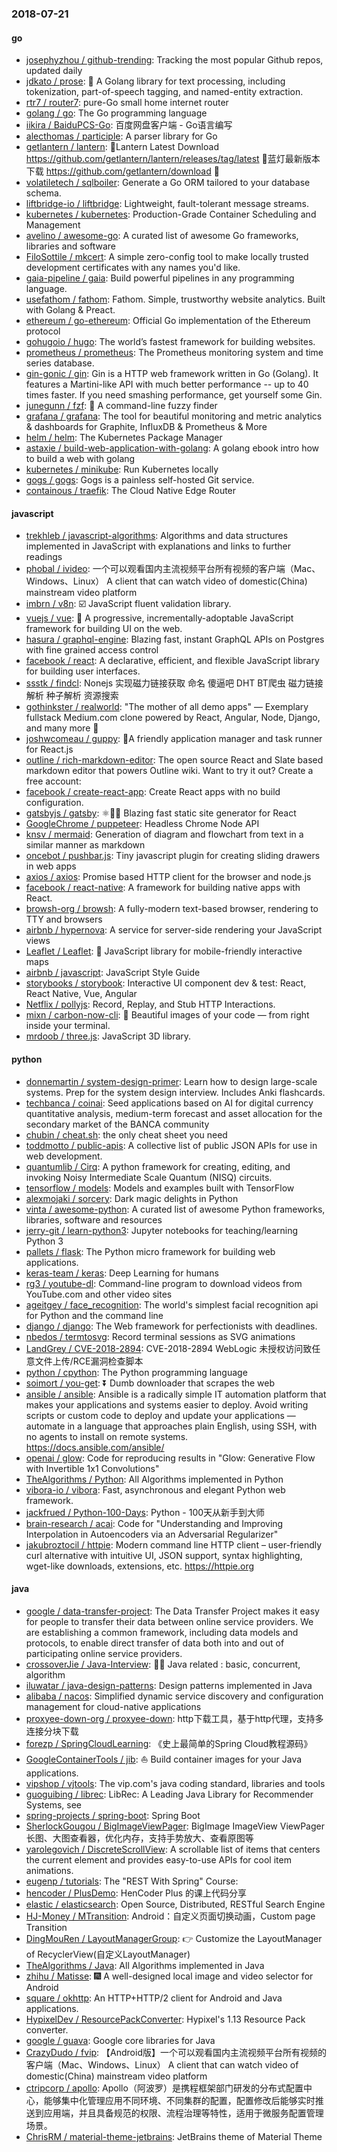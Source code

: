 ### 2018-07-21

#### go
* [josephyzhou / github-trending](https://github.com/josephyzhou/github-trending): Tracking the most popular Github repos, updated daily
* [jdkato / prose](https://github.com/jdkato/prose): 📖 A Golang library for text processing, including tokenization, part-of-speech tagging, and named-entity extraction.
* [rtr7 / router7](https://github.com/rtr7/router7): pure-Go small home internet router
* [golang / go](https://github.com/golang/go): The Go programming language
* [iikira / BaiduPCS-Go](https://github.com/iikira/BaiduPCS-Go): 百度网盘客户端 - Go语言编写
* [alecthomas / participle](https://github.com/alecthomas/participle): A parser library for Go
* [getlantern / lantern](https://github.com/getlantern/lantern): 🔴Lantern Latest Download https://github.com/getlantern/lantern/releases/tag/latest 🔴蓝灯最新版本下载 https://github.com/getlantern/download 🔴
* [volatiletech / sqlboiler](https://github.com/volatiletech/sqlboiler): Generate a Go ORM tailored to your database schema.
* [liftbridge-io / liftbridge](https://github.com/liftbridge-io/liftbridge): Lightweight, fault-tolerant message streams.
* [kubernetes / kubernetes](https://github.com/kubernetes/kubernetes): Production-Grade Container Scheduling and Management
* [avelino / awesome-go](https://github.com/avelino/awesome-go): A curated list of awesome Go frameworks, libraries and software
* [FiloSottile / mkcert](https://github.com/FiloSottile/mkcert): A simple zero-config tool to make locally trusted development certificates with any names you'd like.
* [gaia-pipeline / gaia](https://github.com/gaia-pipeline/gaia): Build powerful pipelines in any programming language.
* [usefathom / fathom](https://github.com/usefathom/fathom): Fathom. Simple, trustworthy website analytics. Built with Golang & Preact.
* [ethereum / go-ethereum](https://github.com/ethereum/go-ethereum): Official Go implementation of the Ethereum protocol
* [gohugoio / hugo](https://github.com/gohugoio/hugo): The world’s fastest framework for building websites.
* [prometheus / prometheus](https://github.com/prometheus/prometheus): The Prometheus monitoring system and time series database.
* [gin-gonic / gin](https://github.com/gin-gonic/gin): Gin is a HTTP web framework written in Go (Golang). It features a Martini-like API with much better performance -- up to 40 times faster. If you need smashing performance, get yourself some Gin.
* [junegunn / fzf](https://github.com/junegunn/fzf): 🌸 A command-line fuzzy finder
* [grafana / grafana](https://github.com/grafana/grafana): The tool for beautiful monitoring and metric analytics & dashboards for Graphite, InfluxDB & Prometheus & More
* [helm / helm](https://github.com/helm/helm): The Kubernetes Package Manager
* [astaxie / build-web-application-with-golang](https://github.com/astaxie/build-web-application-with-golang): A golang ebook intro how to build a web with golang
* [kubernetes / minikube](https://github.com/kubernetes/minikube): Run Kubernetes locally
* [gogs / gogs](https://github.com/gogs/gogs): Gogs is a painless self-hosted Git service.
* [containous / traefik](https://github.com/containous/traefik): The Cloud Native Edge Router

#### javascript
* [trekhleb / javascript-algorithms](https://github.com/trekhleb/javascript-algorithms): Algorithms and data structures implemented in JavaScript with explanations and links to further readings
* [phobal / ivideo](https://github.com/phobal/ivideo): 一个可以观看国内主流视频平台所有视频的客户端（Mac、Windows、Linux） A client that can watch video of domestic(China) mainstream video platform
* [imbrn / v8n](https://github.com/imbrn/v8n): ☑️ JavaScript fluent validation library.
* [vuejs / vue](https://github.com/vuejs/vue): 🖖 A progressive, incrementally-adoptable JavaScript framework for building UI on the web.
* [hasura / graphql-engine](https://github.com/hasura/graphql-engine): Blazing fast, instant GraphQL APIs on Postgres with fine grained access control
* [facebook / react](https://github.com/facebook/react): A declarative, efficient, and flexible JavaScript library for building user interfaces.
* [ssstk / findcl](https://github.com/ssstk/findcl): Nonejs 实现磁力链接获取 命名 傻逼吧 DHT BT爬虫 磁力链接解析 种子解析 资源搜索
* [gothinkster / realworld](https://github.com/gothinkster/realworld): "The mother of all demo apps" — Exemplary fullstack Medium.com clone powered by React, Angular, Node, Django, and many more 🏅
* [joshwcomeau / guppy](https://github.com/joshwcomeau/guppy): 🐠A friendly application manager and task runner for React.js
* [outline / rich-markdown-editor](https://github.com/outline/rich-markdown-editor): The open source React and Slate based markdown editor that powers Outline wiki. Want to try it out? Create a free account:
* [facebook / create-react-app](https://github.com/facebook/create-react-app): Create React apps with no build configuration.
* [gatsbyjs / gatsby](https://github.com/gatsbyjs/gatsby): ⚛️📄🚀 Blazing fast static site generator for React
* [GoogleChrome / puppeteer](https://github.com/GoogleChrome/puppeteer): Headless Chrome Node API
* [knsv / mermaid](https://github.com/knsv/mermaid): Generation of diagram and flowchart from text in a similar manner as markdown
* [oncebot / pushbar.js](https://github.com/oncebot/pushbar.js): Tiny javascript plugin for creating sliding drawers in web apps
* [axios / axios](https://github.com/axios/axios): Promise based HTTP client for the browser and node.js
* [facebook / react-native](https://github.com/facebook/react-native): A framework for building native apps with React.
* [browsh-org / browsh](https://github.com/browsh-org/browsh): A fully-modern text-based browser, rendering to TTY and browsers
* [airbnb / hypernova](https://github.com/airbnb/hypernova): A service for server-side rendering your JavaScript views
* [Leaflet / Leaflet](https://github.com/Leaflet/Leaflet): 🍃 JavaScript library for mobile-friendly interactive maps
* [airbnb / javascript](https://github.com/airbnb/javascript): JavaScript Style Guide
* [storybooks / storybook](https://github.com/storybooks/storybook): Interactive UI component dev & test: React, React Native, Vue, Angular
* [Netflix / pollyjs](https://github.com/Netflix/pollyjs): Record, Replay, and Stub HTTP Interactions.
* [mixn / carbon-now-cli](https://github.com/mixn/carbon-now-cli): 🎨 Beautiful images of your code — from right inside your terminal.
* [mrdoob / three.js](https://github.com/mrdoob/three.js): JavaScript 3D library.

#### python
* [donnemartin / system-design-primer](https://github.com/donnemartin/system-design-primer): Learn how to design large-scale systems. Prep for the system design interview. Includes Anki flashcards.
* [techbanca / coinai](https://github.com/techbanca/coinai): Seed applications based on AI for digital currency quantitative analysis, medium-term forecast and asset allocation for the secondary market of the BANCA community
* [chubin / cheat.sh](https://github.com/chubin/cheat.sh): the only cheat sheet you need
* [toddmotto / public-apis](https://github.com/toddmotto/public-apis): A collective list of public JSON APIs for use in web development.
* [quantumlib / Cirq](https://github.com/quantumlib/Cirq): A python framework for creating, editing, and invoking Noisy Intermediate Scale Quantum (NISQ) circuits.
* [tensorflow / models](https://github.com/tensorflow/models): Models and examples built with TensorFlow
* [alexmojaki / sorcery](https://github.com/alexmojaki/sorcery): Dark magic delights in Python
* [vinta / awesome-python](https://github.com/vinta/awesome-python): A curated list of awesome Python frameworks, libraries, software and resources
* [jerry-git / learn-python3](https://github.com/jerry-git/learn-python3): Jupyter notebooks for teaching/learning Python 3
* [pallets / flask](https://github.com/pallets/flask): The Python micro framework for building web applications.
* [keras-team / keras](https://github.com/keras-team/keras): Deep Learning for humans
* [rg3 / youtube-dl](https://github.com/rg3/youtube-dl): Command-line program to download videos from YouTube.com and other video sites
* [ageitgey / face_recognition](https://github.com/ageitgey/face_recognition): The world's simplest facial recognition api for Python and the command line
* [django / django](https://github.com/django/django): The Web framework for perfectionists with deadlines.
* [nbedos / termtosvg](https://github.com/nbedos/termtosvg): Record terminal sessions as SVG animations
* [LandGrey / CVE-2018-2894](https://github.com/LandGrey/CVE-2018-2894): CVE-2018-2894 WebLogic 未授权访问致任意文件上传/RCE漏洞检查脚本
* [python / cpython](https://github.com/python/cpython): The Python programming language
* [soimort / you-get](https://github.com/soimort/you-get): ⏬ Dumb downloader that scrapes the web
* [ansible / ansible](https://github.com/ansible/ansible): Ansible is a radically simple IT automation platform that makes your applications and systems easier to deploy. Avoid writing scripts or custom code to deploy and update your applications — automate in a language that approaches plain English, using SSH, with no agents to install on remote systems. https://docs.ansible.com/ansible/
* [openai / glow](https://github.com/openai/glow): Code for reproducing results in "Glow: Generative Flow with Invertible 1x1 Convolutions"
* [TheAlgorithms / Python](https://github.com/TheAlgorithms/Python): All Algorithms implemented in Python
* [vibora-io / vibora](https://github.com/vibora-io/vibora): Fast, asynchronous and elegant Python web framework.
* [jackfrued / Python-100-Days](https://github.com/jackfrued/Python-100-Days): Python - 100天从新手到大师
* [brain-research / acai](https://github.com/brain-research/acai): Code for "Understanding and Improving Interpolation in Autoencoders via an Adversarial Regularizer"
* [jakubroztocil / httpie](https://github.com/jakubroztocil/httpie): Modern command line HTTP client – user-friendly curl alternative with intuitive UI, JSON support, syntax highlighting, wget-like downloads, extensions, etc. https://httpie.org

#### java
* [google / data-transfer-project](https://github.com/google/data-transfer-project): The Data Transfer Project makes it easy for people to transfer their data between online service providers. We are establishing a common framework, including data models and protocols, to enable direct transfer of data both into and out of participating online service providers.
* [crossoverJie / Java-Interview](https://github.com/crossoverJie/Java-Interview): 👨‍🎓 Java related : basic, concurrent, algorithm
* [iluwatar / java-design-patterns](https://github.com/iluwatar/java-design-patterns): Design patterns implemented in Java
* [alibaba / nacos](https://github.com/alibaba/nacos): Simplified dynamic service discovery and configuration management for cloud-native applications
* [proxyee-down-org / proxyee-down](https://github.com/proxyee-down-org/proxyee-down): http下载工具，基于http代理，支持多连接分块下载
* [forezp / SpringCloudLearning](https://github.com/forezp/SpringCloudLearning): 《史上最简单的Spring Cloud教程源码》
* [GoogleContainerTools / jib](https://github.com/GoogleContainerTools/jib): ⛵️ Build container images for your Java applications.
* [vipshop / vjtools](https://github.com/vipshop/vjtools): The vip.com's java coding standard, libraries and tools
* [guoguibing / librec](https://github.com/guoguibing/librec): LibRec: A Leading Java Library for Recommender Systems, see
* [spring-projects / spring-boot](https://github.com/spring-projects/spring-boot): Spring Boot
* [SherlockGougou / BigImageViewPager](https://github.com/SherlockGougou/BigImageViewPager): BigImage ImageView ViewPager 长图、大图查看器，优化内存，支持手势放大、查看原图等
* [yarolegovich / DiscreteScrollView](https://github.com/yarolegovich/DiscreteScrollView): A scrollable list of items that centers the current element and provides easy-to-use APIs for cool item animations.
* [eugenp / tutorials](https://github.com/eugenp/tutorials): The "REST With Spring" Course:
* [hencoder / PlusDemo](https://github.com/hencoder/PlusDemo): HenCoder Plus 的课上代码分享
* [elastic / elasticsearch](https://github.com/elastic/elasticsearch): Open Source, Distributed, RESTful Search Engine
* [HJ-Money / MTransition](https://github.com/HJ-Money/MTransition): Android：自定义页面切换动画，Custom page Transition
* [DingMouRen / LayoutManagerGroup](https://github.com/DingMouRen/LayoutManagerGroup): 👉 Customize the LayoutManager of RecyclerView(自定义LayoutManager)
* [TheAlgorithms / Java](https://github.com/TheAlgorithms/Java): All Algorithms implemented in Java
* [zhihu / Matisse](https://github.com/zhihu/Matisse): 🎆 A well-designed local image and video selector for Android
* [square / okhttp](https://github.com/square/okhttp): An HTTP+HTTP/2 client for Android and Java applications.
* [HypixelDev / ResourcePackConverter](https://github.com/HypixelDev/ResourcePackConverter): Hypixel's 1.13 Resource Pack converter.
* [google / guava](https://github.com/google/guava): Google core libraries for Java
* [CrazyDudo / fvip](https://github.com/CrazyDudo/fvip): 【Android版】一个可以观看国内主流视频平台所有视频的客户端（Mac、Windows、Linux） A client that can watch video of domestic(China) mainstream video platform
* [ctripcorp / apollo](https://github.com/ctripcorp/apollo): Apollo（阿波罗）是携程框架部门研发的分布式配置中心，能够集中化管理应用不同环境、不同集群的配置，配置修改后能够实时推送到应用端，并且具备规范的权限、流程治理等特性，适用于微服务配置管理场景。
* [ChrisRM / material-theme-jetbrains](https://github.com/ChrisRM/material-theme-jetbrains): JetBrains theme of Material Theme
